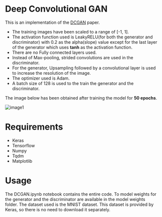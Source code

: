 # Deep Convolutional GAN

This is an implementation of the <a href="https://arxiv.org/abs/1511.06434">DCGAN</a> paper. 

* The training images have been scaled to a range of [-1, 1]. 
* The activation function used is LeakyRELU(for both the generator and discriminator) with 0.2 as the alpha(slope) value except for the last layer of the generator which uses **tanh** as the activation function.
* There are no Fully connected layers used.
* Instead of Max-pooling, strided convolutions are used in the discriminator.
* For the generator, Upsampling followed by a convolutional layer is used to increase the resolution of the image.
* The optimizer used is Adam.
* A batch size of 128 is used to the train the generator and the discriminator.


The image below has been obtained after training the model for **50 epochs**.

![image1](https://raw.githubusercontent.com/yashk2810/DCGAN-Keras/master/images/dcgan.png "image1")

# Requirements

* Keras
* Tensorflow
* Numpy
* Tqdm
* Matplotlib

# Usage

The DCGAN.ipynb notebook contains the entire code. To model weights for the generator and the discriminator are available in the model weights folder. The dataset used is the MNIST dataset. This dataset is provided by Keras, so there is no need to download it separately.


